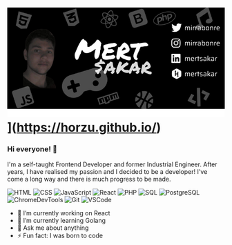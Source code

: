# ![mert sakar header](https://raw.githubusercontent.com/horzu/horzu/main/icons/mert-github.png)](https://horzu.github.io/)

### Hi everyone! 👋
I'm a self-taught Frontend Developer and former Industrial Engineer. After years, I have realised my passion and I decided to be a developer! I've come a long way and there is much progress to be made. 

![HTML](https://img.shields.io/badge/Code-HTML-blue) ![CSS](https://img.shields.io/badge/Code-CSS-blue) ![JavaScript](https://img.shields.io/badge/Code-JavaScript-blue) ![React](https://img.shields.io/badge/Code-React-blue) ![PHP](https://img.shields.io/badge/Code-PHP-blue) ![SQL](https://img.shields.io/badge/Code-SQL-blue) ![PostgreSQL](https://img.shields.io/badge/Tools-PostgreSQL-blue) ![ChromeDevTools](https://img.shields.io/badge/Tools-ChromeDevTools-blue) ![Git](https://img.shields.io/badge/Tools-Git-blue) ![VSCode](https://img.shields.io/badge/Editor-VSCode-blue)

- 🔭 I’m currently working on React
- 🌱 I’m currently learning Golang
- 💬 Ask me about anything
- ⚡ Fun fact: I was born to code
